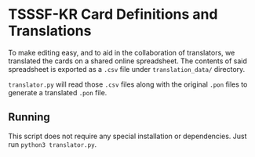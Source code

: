 # TSSSF-KR Card Definitions and Translations
To make editing easy, and to aid in the collaboration of translators, we translated the cards on a shared online spreadsheet. The contents of said spreadsheet is exported as a `.csv` file under `translation_data/` directory.

`translator.py` will read those `.csv` files along with the original `.pon` files to generate a translated `.pon` file.

## Running
This script does not require any special installation or dependencies.
Just run `python3 translator.py`.
